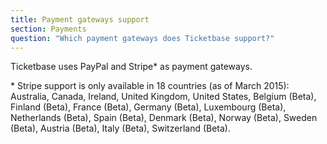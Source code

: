 ```yaml
---
title: Payment gateways support
section: Payments
question: "Which payment gateways does Ticketbase support?"
---
```


Ticketbase uses PayPal and Stripe\* as payment gateways.

\* Stripe support is only available in 18 countries (as of March 2015): Australia, Canada, Ireland, United Kingdom, United States, Belgium (Beta), Finland (Beta), France (Beta), Germany (Beta), Luxembourg (Beta), Netherlands (Beta), Spain (Beta), Denmark (Beta), Norway (Beta), Sweden (Beta), Austria (Beta), Italy (Beta), Switzerland (Beta).
